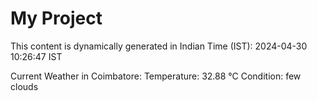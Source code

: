 # My Project

This content is dynamically generated in Indian Time (IST): 2024-04-30 10:26:47 IST


Current Weather in Coimbatore:
Temperature: 32.88 °C
Condition: few clouds
